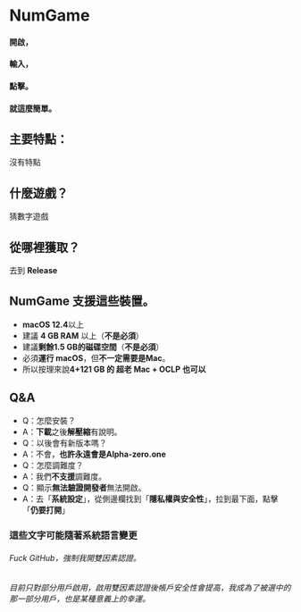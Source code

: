 # NumGame
#### 開啟，
#### 輸入，
#### 點擊。
#### 就這麼簡單。

## 主要特點：
沒有特點

## 什麼遊戲？
猜數字遊戲

## 從哪裡獲取？
去到 **Release**

## NumGame 支援這些裝置。
* **macOS 12.4**以上
* 建議 **4 GB RAM** 以上（**不是必須**）
* 建議**剩餘1.5 GB的磁碟空間**（**不是必須**）
* 必須**運行 macOS**，但**不一定需要是Mac**。
* 所以按理來說**4+121 GB 的 超老 Mac + OCLP 也可以**

## Q&A
* Q：怎麼安裝？
* A：**下載**之後**解壓縮**有說明。
* Q：以後會有新版本嗎？
* A：不會，**也許永遠會是Alpha-zero.one**
* Q：怎麼調難度？
* A：我們**不支援**調難度。
* Q：顯示**無法驗證開發者**無法開啟。
* A：去「**系統設定**」，從側邊欄找到「**隱私權與安全性**」，拉到最下面，點擊「**仍要打開**」

### 這些文字可能隨著系統語言變更

###### Fuck GitHub，強制我開雙因素認證。
###### 目前只對部分用戶啟用，啟用雙因素認證後帳戶安全性會提高，我成為了被選中的那一部分用戶，也是某種意義上的幸運。
